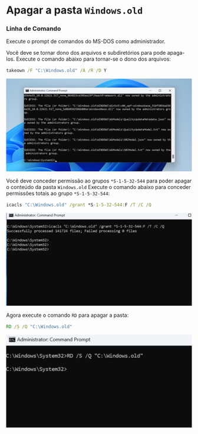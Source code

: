 # Apagar a pasta `Windows.old`


### Linha de Comando

Execute o prompt de comandos do MS-DOS como administrador.


Você deve se tornar dono dos arquivos e subdiretórios para pode apaga-los.
Execute o comando abaixo para tornar-se o dono dos arquivos:

```cmd
takeown /F "C:\Windows.old" /A /R /D Y
```
![](figuras/figura1.jpg)

Vocẽ deve conceder permissão ao grupos `*S-1-5-32-544` para poder apagar o conteúdo da pasta `Windows.old`
Execute o comando abaixo para conceder permissões totais ao grupo `*S-1-5-32-544`:

```cmd
icacls "C:\Windows.old" /grant *S-1-5-32-544:F /T /C /Q
```
![](figuras/figura2.jpg)


Agora execute o comando `RD` para apagar a pasta:

```cmd
RD /S /Q "C:\Windows.old"
```
![](figuras/figura3.jpg)

